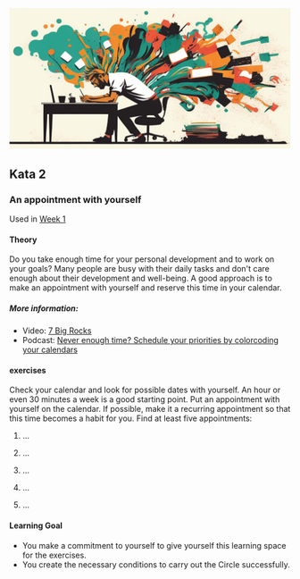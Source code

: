 ![An appointment with yourself](images/woche1-2.png)
## Kata 2

### An appointment with yourself

Used in [Week 1](2-1-Woche-1.md)

#### Theory
Do you take enough time for your personal development and to work on your goals? Many people are busy with their daily tasks and don't care enough about their development and well-being. A good approach is to make an appointment with yourself and reserve this time in your calendar.


##### More information:

-   Video: [7 Big Rocks](https://www.youtube.com/watch?v=fmV0gXpXwDU)
-   Podcast: [Never enough time? Schedule your priorities by colorcoding your calendars](http://www.asianefficiency.com/schedule-management/color-code-your-calendar/)


#### exercises

Check your calendar and look for possible dates with yourself. An hour or even 30 minutes a week is a good starting point. Put an appointment with yourself on the calendar. If possible, make it a recurring appointment so that this time becomes a habit for you. Find at least five appointments:

1. ...

2. ...

3. ...

4. ...

5. ...



#### Learning Goal

- You make a commitment to yourself to give yourself this learning space for the exercises.
- You create the necessary conditions to carry out the Circle successfully.

